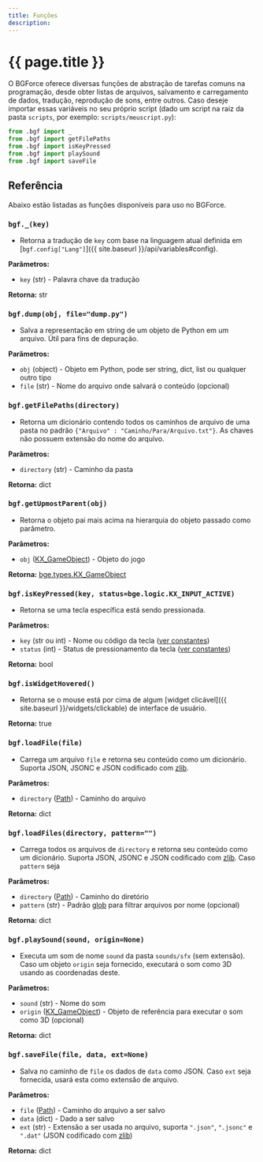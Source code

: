 ```yaml
---
title: Funções
description:
---
```


# {{ page.title }}

O BGForce oferece diversas funções de abstração de tarefas comuns na programação,
desde obter listas de arquivos, salvamento e carregamento de dados, tradução,
reprodução de sons, entre outros.
Caso deseje importar essas variáveis no seu próprio script (dado um script na
raiz da pasta `scripts`, por exemplo: `scripts/meuscript.py`):

```python
from .bgf import _
from .bgf import getFilePaths
from .bgf import isKeyPressed
from .bgf import playSound
from .bgf import saveFile
```

## Referência
Abaixo estão listadas as funções disponíveis para uso no BGForce.

### `bgf._(key)`
- Retorna a tradução de `key` com base na linguagem atual definida em
[`bgf.config["Lang"]`]({{ site.baseurl }}/api/variables#config).

**Parâmetros:**
- `key` (str) - Palavra chave da tradução

**Retorna:** str


### `bgf.dump(obj, file="dump.py")`
- Salva a representação em string de um objeto de Python em um arquivo. Útil
para fins de depuração.

**Parâmetros:**
- `obj` (object) - Objeto em Python, pode ser string, dict, list ou qualquer outro tipo
- `file` (str) - Nome do arquivo onde salvará o conteúdo (opcional)


### `bgf.getFilePaths(directory)`
- Retorna um dicionário contendo todos os caminhos de arquivo de uma pasta no padrão
`{"Arquivo" : "Caminho/Para/Arquivo.txt"}`. As chaves não possuem extensão do nome do arquivo.

**Parâmetros:**
- `directory` (str) - Caminho da pasta

**Retorna:** dict


### `bgf.getUpmostParent(obj)`
- Retorna o objeto pai mais acima na hierarquia do objeto passado como parâmetro.

**Parâmetros:**
- `obj` ([KX_GameObject][5]) - Objeto do jogo

**Retorna:** [bge.types.KX_GameObject][5]


### `bgf.isKeyPressed(key, status=bge.logic.KX_INPUT_ACTIVE)`
- Retorna se uma tecla específica está sendo pressionada.

**Parâmetros:**
- `key` (str ou int) - Nome ou código da tecla ([ver constantes][1])
- `status` (int) - Status de pressionamento da tecla ([ver constantes][2])

**Retorna:** bool


### `bgf.isWidgetHovered()`
- Retorna se o mouse está por cima de algum [widget clicável]({{ site.baseurl }}/widgets/clickable) de interface de usuário.

**Retorna:** true


### `bgf.loadFile(file)`
- Carrega um arquivo `file` e retorna seu conteúdo como um dicionário. Suporta
JSON, JSONC e JSON codificado com [zlib](https://docs.python.org/3/library/zlib.html).

**Parâmetros:**
- `directory` ([Path][3]) - Caminho do arquivo

**Retorna:** dict


### `bgf.loadFiles(directory, pattern="")`
- Carrega todos os arquivos de `directory` e retorna seu conteúdo como um dicionário.
Suporta JSON, JSONC e JSON codificado com [zlib][4].
Caso `pattern` seja

**Parâmetros:**
- `directory` ([Path][3]) - Caminho do diretório
- `pattern` (str) - Padrão [glob](https://docs.python.org/3/library/fnmatch.html) para filtrar arquivos por nome (opcional)

**Retorna:** dict


### `bgf.playSound(sound, origin=None)`
- Executa um som de nome `sound` da pasta `sounds/sfx` (sem extensão). Caso um
objeto `origin` seja fornecido, executará o som como 3D usando as coordenadas deste.

**Parâmetros:**
- `sound` (str) - Nome do som
- `origin` ([KX_GameObject][5]) - Objeto de referência para executar o som como 3D (opcional)

**Retorna:** dict


### `bgf.saveFile(file, data, ext=None)`
- Salva no caminho de `file` os dados de `data` como JSON. Caso `ext` seja fornecida,
usará esta como extensão de arquivo.

**Parâmetros:**
- `file` ([Path][3]) - Caminho do arquivo a ser salvo
- `data` (dict) - Dado a ser salvo
- `ext` (str) - Extensão a ser usada no arquivo, suporta `".json"`, `".jsonc"` e `".dat"` (JSON
codificado com [zlib][4])

**Retorna:** dict


[1]: https://docs.blender.org/api/2.79/bge.events.html#keys-constants
[2]: https://docs.blender.org/api/2.79/bge.logic.html#id5
[3]: https://docs.python.org/3/library/pathlib.html#pathlib.Path
[4]: https://docs.python.org/3/library/zlib.html
[5]: https://docs.blender.org/api/2.79/bge.types.KX_GameObject.html
